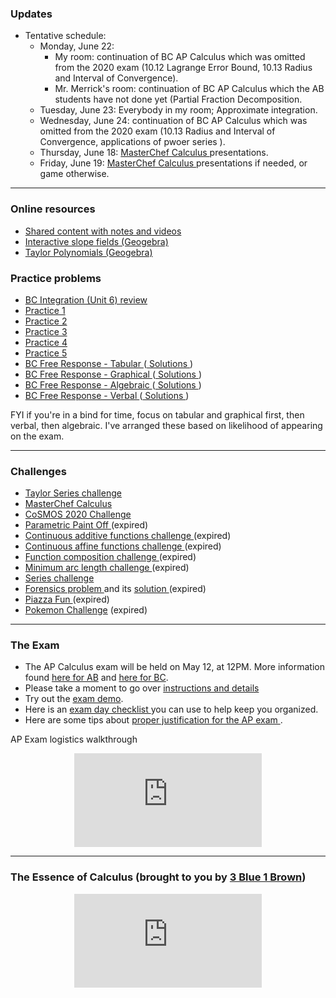 ### Updates
* Tentative schedule:
  * Monday, June 22: 
    * My room: continuation of BC AP Calculus which was omitted from the 2020 exam (10.12 Lagrange Error Bound, 10.13 Radius and Interval of Convergence).
    * Mr. Merrick's room: continuation of BC AP Calculus which the AB students have not done yet (Partial Fraction Decomposition.
   * Tuesday, June 23: Everybody in my room; Approximate integration.
   * Wednesday, June 24: continuation of BC AP Calculus which was omitted from the 2020 exam (10.13 Radius and Interval of Convergence, applications of pwoer series ).
   * Thursday, June 18: <a href="https://merrickmath.github.io/Merrickmath.github.io-MasterChefCalc/"> MasterChef Calculus </a> presentations.
   * Friday, June 19: <a href="https://merrickmath.github.io/Merrickmath.github.io-MasterChefCalc/"> MasterChef Calculus </a> presentations if needed, or game otherwise.

---

### Online resources

* <a href="https://drive.google.com/drive/folders/1ekaLMvkDQc4mT82x0QFs_Nmo8b33312p?usp=sharing"> Shared content with notes and videos </a>
* [Interactive slope fields (Geogebra)](SlopeFields.md)
* <a href="https://www.geogebra.org/m/s9SkCsvC"> Taylor Polynomials (Geogebra) </a>

### Practice problems

* <a href="https://vchan2.github.io/Calculus/Unit%206%20-%20FRQ%20Review.pdf"> BC Integration (Unit 6) review </a>
* <a href="https://merrickmath.github.io/Calculus/Notes/practice1.pdf"> Practice 1 </a>
* <a href="https://merrickmath.github.io/Calculus/Notes/practice2.pdf"> Practice 2 </a>
* <a href="https://merrickmath.github.io/Calculus/Notes/practice3.pdf"> Practice 3 </a>
* <a href="https://merrickmath.github.io/Calculus/Notes/practice4.pdf"> Practice 4 </a>
* <a href="https://merrickmath.github.io/Calculus/Notes/practice5.pdf"> Practice 5 </a>
* <a href="https://vchan2.github.io/Calculus/Review/Day%2024%20-%20FR%20Problem%20Stems%20-%20Tabular.pdf"> BC Free Response - Tabular </a> (<a href="https://vchan2.github.io/Calculus/Review/Day%2024%20-%20FR%20Problem%20Stems%20-%20Tabular%20Solutions.pdf"> Solutions </a>)
* <a href="https://vchan2.github.io/Calculus/Review/Day%2025%20-%20FR%20Problem%20Stems%20-%20Graphical.pdf"> BC Free Response - Graphical </a> (<a href="https://vchan2.github.io/Calculus/Review/Day%2025%20-%20FR%20Problem%20Stems%20-%20Graphical%20Solutions.pdf"> Solutions </a>)
* <a href="https://vchan2.github.io/Calculus/Review/Day%2026%20-%20FR%20Problem%20Stems%20-%20Algebraic.pdf"> BC Free Response - Algebraic </a> (<a href="https://vchan2.github.io/Calculus/Review/Day%2026%20-%20FR%20Problem%20Stems%20-%20Algebraic%20Solutions.pdf"> Solutions </a>)
* <a href="https://vchan2.github.io/Calculus/Review/Day%2027%20-%20FR%20Problem%20Stems%20-%20Verbal.pdf"> BC Free Response - Verbal </a> (<a href="https://vchan2.github.io/Calculus/Review/Day%2027%20-%20FR%20Problem%20Stems%20-%20Verbal%20Solutions.pdf"> Solutions </a>)

FYI if you're in a bind for time, focus on tabular and graphical first, then verbal, then algebraic. I've arranged these based on likelihood of appearing on the exam.

---

### Challenges 

* <a href="https://vchan2.github.io/Calculus/TaylorSeries.pdf"> Taylor Series challenge </a>
* <a href="https://merrickmath.github.io/Merrickmath.github.io-MasterChefCalc/"> MasterChef Calculus </a>
* <a href="https://vincentchan02.wixsite.com/cosmospuzzle"> CoSMOS 2020 Challenge</a> 
* <a href="https://merrickmath.github.io/Calculus/Projects/Paintoff.pdf"> Parametric Paint Off </a> (expired)
* <a href="https://vchan2.github.io/Calculus/Projects/continuous_additive_functions.pdf"> Continuous additive functions challenge </a> (expired)
* <a href="https://vchan2.github.io/Calculus/Projects/continuous_affine_functions.pdf"> Continuous affine functions challenge </a> (expired)
* <a href="https://vchan2.github.io/Calculus/Projects/function_composition.pdf"> Function composition challenge </a> (expired)
* <a href="https://vchan2.github.io/Calculus/Projects/minimum_arc_length.pdf"> Minimum arc length challenge </a> (expired)
* <a href="https://vchan2.github.io/Calculus/series.pdf"> Series challenge </a>
* <a href="https://vchan2.github.io/Calculus/Forensics.pdf"> Forensics problem </a> and its <a href="https://vchan2.github.io/Calculus/Forensics_soln.pdf"> solution </a> (expired)
* <a href="https://MerrickMath.github.io/Calculus/Projects/PiazzaFun.pdf"> Piazza Fun </a> (expired)
* <a href="https://MerrickMath.github.io/MerrickMath.github.io-PokemonChallenge/"> Pokemon Challenge</a> (expired)

---

### The Exam
* The AP Calculus exam will be held on May 12, at 12PM. More information found <a href="https://vchan2.github.io/Calculus/ABCalculusexam2020.pdf"> here for AB</a> and <a href="https://vchan2.github.io/Calculus/BCCalculusexam2020.pdf"> here for BC</a>. 
* Please take a moment to go over <a href="https://vchan2.github.io/Calculus/ap-testing-guide-2020.pdf"> instructions and details</a>
* Try out the <a href="https://ap2020examdemo.collegeboard.org/?excmpid=mtg638-2-gd"> exam demo</a>.
* Here is an <a href="https://vchan2.github.io/Calculus/ap-student-exam-day-checklist.pdf"> exam day checklist </a> you can use to help keep you organized.
* Here are some tips about <a href="https://vchan2.github.io/Calculus/justifications%20on%20the%20exam.pdf"> proper justification for the AP exam </a>.

AP Exam logistics walkthrough
<p align="center"> 
  <iframe src="https://www.youtube.com/embed/qHZ2zpqlZNE" frameborder="0" allow="accelerometer; autoplay; encrypted-media; gyroscope; picture-in-picture" allowfullscreen class="vid"></iframe> </p>

---

### The Essence of Calculus (brought to you by <a href="https://www.youtube.com/channel/UCYO_jab_esuFRV4b17AJtAw"> 3 Blue 1 Brown</a>)
<p align="center"> 
  <iframe src="https://www.youtube.com/embed/WUvTyaaNkzM" frameborder="0" allow="accelerometer; autoplay; encrypted-media; gyroscope; picture-in-picture" allowfullscreen class="vid"></iframe> </p>
